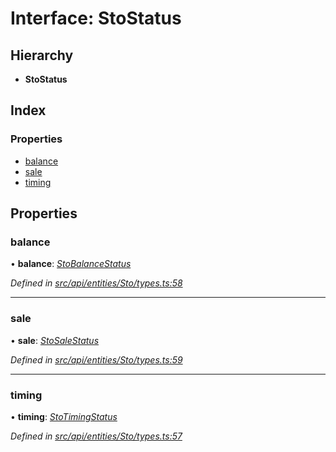 # Interface: StoStatus

## Hierarchy

* **StoStatus**

## Index

### Properties

* [balance](stostatus.md#balance)
* [sale](stostatus.md#sale)
* [timing](stostatus.md#timing)

## Properties

###  balance

• **balance**: *[StoBalanceStatus](../enums/stobalancestatus.md)*

*Defined in [src/api/entities/Sto/types.ts:58](https://github.com/PolymathNetwork/polymesh-sdk/blob/524b0225/src/api/entities/Sto/types.ts#L58)*

___

###  sale

• **sale**: *[StoSaleStatus](../enums/stosalestatus.md)*

*Defined in [src/api/entities/Sto/types.ts:59](https://github.com/PolymathNetwork/polymesh-sdk/blob/524b0225/src/api/entities/Sto/types.ts#L59)*

___

###  timing

• **timing**: *[StoTimingStatus](../enums/stotimingstatus.md)*

*Defined in [src/api/entities/Sto/types.ts:57](https://github.com/PolymathNetwork/polymesh-sdk/blob/524b0225/src/api/entities/Sto/types.ts#L57)*
